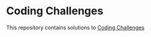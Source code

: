 # Coding Challenges

This repository contains solutions to [Coding Challenges](https://codingchallenges.fyi/challenges/intro)